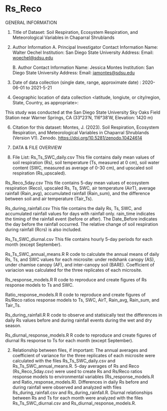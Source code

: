 # Rs_Reco

GENERAL INFORMATION

1. Title of Dataset: Soil Respiration, Ecosystem Respiration, and Meteorological Variables in Chaparral Shrublands

2. Author Information
	A. Principal Investigator Contact Information
		Name: Walter Oechel
		Institution: San Diego State University
		Address: 
		Email: woechel@sdsu.edu

	B. Author Contact Information
		Name: Jessica Montes
		Institution: San Diego State University
		Address: 
		Email: jamontes@sdsu.edu


3. Date of data collection (single date, range, approximate date) <suggested format YYYY-MM-DD>: 
   2020-06-01 to 2021-5-21 

4. Geographic location of data collection <latitude, longiute, or city/region, State, Country, as appropriate>: 

This study was conducted at the San Diego State University Sky Oaks Field Station near Warner Springs, CA (33°23′N, 116°38′W, Elevation: 1420 m)

6. Citation for this dataset:
   Montes, J. (2023). Soil Respiration, Ecosystem Respiration, and Meteorological Variables in Chaparral Shrublands (Version V1). Zenodo. https://doi.org/10.5281/zenodo.10424614

8. DATA & FILE OVERVIEW

1. File List: 
Rs_Ts_SWC_daily.csv
	This file contains daily mean values of soil respiration (Rs), soil temperature (Ts, measured at 0 cm), soil water content (SWC, measured as average of 0-30 cm), and upscaled soil respiration (Rs_upscaled). 

Rs_Reco_5day.csv
	This file contains 5-day mean values of ecosystem respiration (Reco), upscaled Rs, Ts, SWC, air temperature (AirT), average rainfall (Rain_avg), accumulated rainfall (Rain_sum), and the difference between soil and air temperature (Tair_Ts). 

 Rs_during_rainfall.csv
 	This file contains the daily Rs, Ts, SWC, and accumulated rainfall values for days with rainfall only. rain_time indicates the timing of the rainfall event (before or after). The Date_Before indicates the day before the rainfall occurred. The relative change of soil respiration during rainfall (Rcrs) is also included. 
  
  Rs_Ts_SWC_diurnal.csv
  	This file contains hourly 5-day periods for each month (except September).
 
 Rs_Ts_SWC_annual_means.R
	R code to calculate the annual means of daily Rs, Ts, and SWC values for each microsite: under redshank canopy (AS), under chamise canopy (AF), and inter-canopy soil (BARE). Coefficient of variacion was calculated for the three replicates of each microsite. 

 Rs_response_models.R
	R code to reproduce and create figures of Rs response models to Ts and SWC. 

 Ratio_response_models.R
 	R code to reproduce and create figures of Rs/Reco ratios response models to Ts, SWC, AirT, Rain_avg, Rain_sum, and Tair_Ts.  
  
 Rs_during_rainfall.R
 	R code to observe and statisically test the differences in daily Rs values before and during rainfall events during the wet and dry season.
  
  Rs_diurnal_response_models.R
  	R code to reproduce and create figures of diurnal Rs response to Ts for each month (except September). 

2. Relationship between files, if important:
   	The annual averages and coefficient of variance for the three replicates of each microsite were calculated with the files Rs_Ts_SWC_daily.csv and Rs_Ts_SWC_annual_means.R.
	5-day averages of Rs and Reco (Rs_Reco_5day.csv) were used to create Rs and Rs/Reco ratios response models to environmental variables (Rs_response_models.R and Ratio_response_models.R).
   	Differences in daily Rs before and during rainfall were observed and analyzed with files Rs_during_rainfall.csv and Rs_during_rainfall.R.
   	Diurnal relationships between Rs and Ts for each month were analyzed with the files Rs_Ts_SWC_diurnal.csv and Rs_diurnal_response_models.R.

